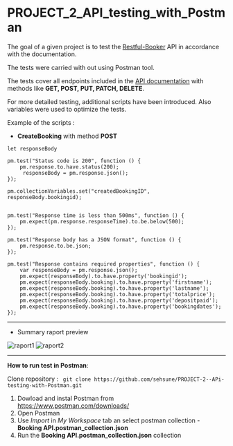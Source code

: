 # PROJECT_2_API_testing_with_Postman

The goal of a given project is to test the [Restful-Booker](https://restful-booker.herokuapp.com/) API in accordance with the documentation.   

The tests were carried with out using Postman tool. 

The tests cover all endpoints included in the [API documentation](https://restful-booker.herokuapp.com/apidoc/index.html) with methods like **GET, POST, PUT, PATCH, DELETE**.

For more detailed testing, additional scripts have been introduced. Also variables were used to optimize the tests.

Example of the scripts : 

- **CreateBooking** with method **POST** 

```
let responseBody

pm.test("Status code is 200", function () {
    pm.response.to.have.status(200);
     responseBody = pm.response.json();
});

pm.collectionVariables.set("createdBookingID", responseBody.bookingid);


pm.test("Response time is less than 500ms", function () {
    pm.expect(pm.response.responseTime).to.be.below(500);
});

pm.test("Response body has a JSON format", function () {
    pm.response.to.be.json;
});

pm.test("Response contains required properties", function () {
    var responseBody = pm.response.json();
    pm.expect(responseBody).to.have.property('bookingid');
    pm.expect(responseBody.booking).to.have.property('firstname');
    pm.expect(responseBody.booking).to.have.property('lastname');
    pm.expect(responseBody.booking).to.have.property('totalprice');
    pm.expect(responseBody.booking).to.have.property('depositpaid');
    pm.expect(responseBody.booking).to.have.property('bookingdates');
});
```
--------------------------------------------------------------------------
- Summary raport preview
  
![raport1](https://github.com/user-attachments/assets/1d6f2f23-20d6-44d4-8bbc-c30cc9190684)
![raport2](https://github.com/user-attachments/assets/cb6d520c-e3d7-4ade-a57e-907610ee0a88)


--------------------------------------------------------------------------
**How to run test in Postman**: 

 Clone repository :
 ``` git clone https://github.com/sehsune/PROJECT-2--APi-testing-with-Postman.git```

1. Dowload and instal Postman from https://www.postman.com/downloads/
2. Open Postman
3. Use  *Import* in *My Workspace* tab an select postman collection - **Booking API.postman_collection.json**
4. Run the **Booking API.postman_collection.json** collection 


















